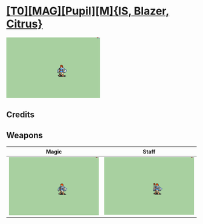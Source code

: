 # [\[T0\]\[MAG\]\[Pupil\]\[M\]{IS, Blazer, Citrus}](./)

<img src="./6.%20Magic/Magic_000.png" alt="[T0][MAG][Pupil][M]{IS, Blazer, Citrus} standing" />

## Credits



## Weapons


|Magic |Staff |
|  :---: | :---: |
| <img alt="Magic animation" src="./6.%20Magic/Magic.gif" /> | <img alt="Staff animation" src="./7.%20Staff%20%7BCitrus%7D/Staff.gif" /> |
